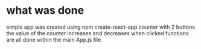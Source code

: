 # what was done
simple app was created using npm create-react-app
counter with 2 buttons
the value of the counter increases and decreases when clicked
functions are all done within the main App.js file